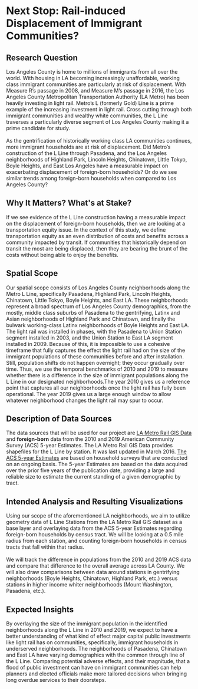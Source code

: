 # Next Stop: Rail-induced Displacement of Immigrant Communities? 

## Research Question

Los Angeles County is home to millions of immigrants from all over the world. With housing in LA becoming increasingly unaffordable, 
working class immigrant communities are particularly at risk of displacement. With Measure R’s passage in 2008, and Measure M’s passage in 2016, 
the Los Angeles County Metropolitan Transportation Authority (LA Metro) has been heavily investing in light rail. Metro’s L (formerly Gold) Line is a 
prime example of the increasing investment in light rail. Cross cutting through both immigrant communities and wealthy white communities, the L Line 
traverses a particularly diverse segment of Los Angeles County making it a prime candidate for study. <br>
<br>
As the gentrification of historically working class LA communities continues, more immigrant households are at risk of displacement. 
Did Metro’s construction of the L Line through Pasadena, and the Los Angeles neighborhoods of Highland Park, Lincoln Heights, Chinatown, Little Tokyo, 
Boyle Heights, and East Los Angeles have a measurable impact on exacerbating displacement of foreign-born households? Or do we see similar trends among 
foreign-born households when compared to Los Angeles County?

## Why It Matters? What's at Stake?

If we see evidence of the L Line construction having a measurable impact on the displacement of foreign-born households, then we are looking at a 
transportation equity issue. In the context of this study, we define transportation equity as an even distribution of costs and benefits across a 
community impacted by transit. If communities that historically depend on transit the most are being displaced, then they are bearing the brunt of 
the costs without being able to enjoy the benefits. 

## Spatial Scope

Our spatial scope consists of Los Angeles County neighborhoods along the Metro L Line, specifically Pasadena, Highland Park, Lincoln Heights, 
Chinatown, Little Tokyo, Boyle Heights, and East LA. These neighborhoods represent a broad spectrum of Los Angeles County demographics, from the 
mostly, middle class suburbs of Pasadena to the gentrifying, Latinx and Asian neighborhoods of Highland Park and Chinatown, and finally the 
bulwark working-class Latinx neighborhoods of Boyle Heights and East LA. The light rail was installed in phases, with the Pasadena to Union Station 
segment installed in 2003, and the Union Station to East LA segment installed in 2009. Because of this, it is impossible to use a cohesive timeframe 
that fully captures the effect the light rail had on the size of the immigrant populations of these communities before and after installation. 
Still, population shifts do not happen overnight; they occur gradually over time. Thus, we use the temporal benchmarks of 2010 and 2019 to measure whether 
there is a difference in the size of immigrant populations along the L Line in our designated neighborhoods.The year 2010 gives us a reference point that 
captures all our neighborhoods once the light rail has fully been operational. The year 2019 gives us a large enough window to allow whatever neighborhood 
changes the light rail may spur to occur. 

## Description of Data Sources

The data sources that will be used for our project are [LA Metro Rail GIS Data](https://developer.metro.net/gis-data/) and <b>foreign-born</b> data from 
the 2010 and 2019 American Community Survey (ACS) 5-year Estimates. The LA Metro Rail GIS Data provides shapefiles for the L Line by station. It was
last updated in March 2016. [The ACS 5-year Estimates](https://www.census.gov/programs-surveys/acs/technical-documentation/table-and-geography-changes/2010/5-year.html)
are based on household surveys that are conducted on an ongoing basis. The 5-year Estimates are based on the data acquired over the prior five years of 
the publication date, providing a large and reliable size to estimate the current standing of a given demographic by tract. 

## Intended Analysis and Resulting Visualizations

Using our scope of the aforementioned LA neighborhoods, we aim to utilize geometry data of L Line Stations from the LA Metro Rail GIS dataset as a base 
layer and overlaying data from the ACS 5-year Estimates regarding foreign-born households by census tract. We will be looking at a 0.5 mile radius 
from each station, and counting foreign-born households in census tracts that fall within that radius. <br>
<br>
We will track the difference in populations from the 2010 and 2019 ACS data and compare that difference to the overall average across LA County. We will also draw comparisons between data around stations 
in gentrifying neighborhoods (Boyle Heights, Chinatown, Highland Park, etc.) versus stations in higher income whiter neighborhoods (Mount Washington, 
Pasadena, etc.). 

## Expected Insights

By overlaying the size of the immigrant population in the identified neighborhoods along the L Line in 2010 and 2019, we expect to have a better 
understanding of what kind of effect major capital public investments like light rail has on communities, specifically, immigrant households in 
underserved neighborhoods. The neighborhoods of Pasadena, Chinatown and East LA have varying demographics with the common through line of the L Line. 
Comparing potential adverse effects, and their magnitude, that a flood of public investment can have on immigrant communities can help planners and 
elected officials make more tailored decisions when bringing long overdue services to their doorsteps. 
